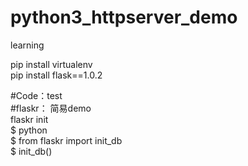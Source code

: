 # python3_httpserver_demo
learning

pip install virtualenv  <br>
pip install flask==1.0.2 <br>

#Code：test <br>
#flaskr： 简易demo <br>
flaskr init <br>
$ python <br>
$ from flaskr import init_db <br>
$ init_db() <br>
